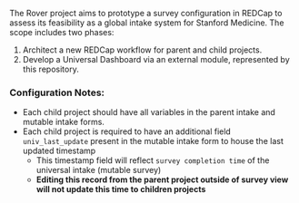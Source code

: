 The Rover project aims to prototype a survey configuration in REDCap to assess its feasibility as a global intake system for Stanford Medicine. The scope includes two phases:
1. Architect a new REDCap workflow for parent and child projects.
2. Develop a Universal Dashboard via an external module, represented by this repository.

### Configuration Notes: 
- Each child project should have all variables in the parent intake and mutable intake forms.
- Each child project is required to have an additional field `univ_last_update` present in the mutable intake form to house the last updated timestamp
  - This timestamp field will reflect `survey completion time` of the universal intake (mutable survey)
  - **Editing this record from the parent project outside of survey view will not update this time to children projects**